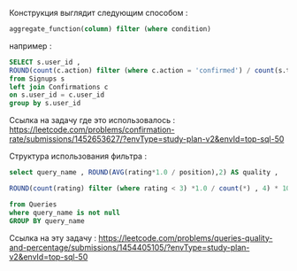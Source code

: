
Конструкция выглядит следующим способом : 

```SQL 
aggregate_function(column) filter (where condition)
```

например : 

```SQL 
SELECT s.user_id , 
ROUND(count(c.action) filter (where c.action = 'confirmed') / count(s.time_stamp)::numeric ,2) as confirmation_rate 
from Signups s
left join Confirmations c 
on s.user_id = c.user_id
group by s.user_id
```

Ссылка на задачу где это использовалось : https://leetcode.com/problems/confirmation-rate/submissions/1452653627/?envType=study-plan-v2&envId=top-sql-50


Структура использования фильтра : 

```SQL
select query_name , ROUND(AVG(rating*1.0 / position),2) AS quality ,

ROUND(count(rating) filter (where rating < 3) *1.0 / count(*) , 4) * 100 AS poor_query_percentage

from Queries
where query_name is not null
GROUP BY query_name
```

Ссылка на эту задачу : 
https://leetcode.com/problems/queries-quality-and-percentage/submissions/1454405105/?envType=study-plan-v2&envId=top-sql-50

